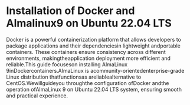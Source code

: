 # Installation of Docker and Almalinux9 on Ubuntu 22.04 LTS

Docker is a powerful containerization platform that allows developers to package applications and their dependenciesin lightweight andportable containers. These containers ensure consistency across different environments, makingtheapplication deployment more efficient and reliable.This guide focuseson installing AlmaLinux 9inDockercontainers.AlmaLinux is acommunity-orientedenterprise-grade Linux distribution thatfunctionsas areliablealternative to CentOS.Wewillguideyou throughthe configuration ofDocker andthe operation ofAlmaLinux 9 on Ubuntu 22.04 LTS system, ensuring smooth and practical experience.
